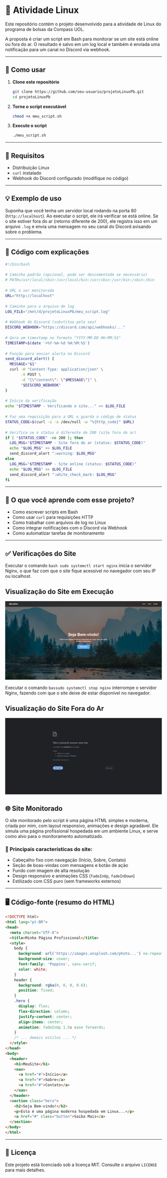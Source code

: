 # 🐧 Atividade Linux

Este repositório contém o projeto desenvolvido para a atividade de Linux do programa de bolsas da Compass UOL.

A proposta é criar um script em Bash para monitorar se um site está online ou fora do ar. O resultado é salvo em um log local e também é enviada uma notificação para um canal no Discord via webhook.

---

## 🚀 Como usar

1. **Clone este repositório**
   ```bash
   git clone https://github.com/seu-usuario/projetoLinuxPb.git
   cd projetoLinuxPb
   ```

2. **Torne o script executável**
   ```bash
   chmod +x meu_script.sh
   ```

3. **Execute o script**
   ```bash
   ./meu_script.sh
   ```

---

## 📌 Requisitos

- Distribuição Linux
- `curl` instalado
- Webhook do Discord configurado (modifique no código)

---

## 💡 Exemplo de uso

Suponha que você tenha um servidor local rodando na porta 80 (`http://localhost`). Ao executar o script, ele irá verificar se está online. Se o site estiver fora do ar (retorno diferente de 200), ele registra isso em um arquivo `.log` e envia uma mensagem no seu canal do Discord avisando sobre o problema.

---

## 📄 Código com explicações

```bash
#!/bin/bash

# Caminho padrão (opcional, pode ser descomentado se necessário)
# PATH=/usr/local/sbin:/usr/local/bin:/usr/sbin:/usr/bin:/sbin:/bin

# URL a ser monitorada
URL="http://localhost"

# Caminho para o arquivo de log
LOG_FILE="/mnt/d/projetoLinuxPb/meu_script.log"

# Webhook do Discord (substitua pelo seu)
DISCORD_WEBHOOK="https://discord.com/api/webhooks/..."

# Gera um timestamp no formato "YYYY-MM-DD HH:MM:SS"
TIMESTAMP=$(date '+%Y-%m-%d %H:%M:%S')

# Função para enviar alerta no Discord
send_discord_alert() {
  MESSAGE="$1"
  curl -H "Content-Type: application/json" \
       -X POST \
       -d "{\"content\": \"$MESSAGE\"}" \
       "$DISCORD_WEBHOOK"
}

# Início da verificação
echo "$TIMESTAMP - Verificando o site..." >> $LOG_FILE

# Faz uma requisição para a URL e guarda o código de status
STATUS_CODE=$(curl -s -o /dev/null -w "%{http_code}" $URL)

# Verifica se o status é diferente de 200 (site fora do ar)
if [ "$STATUS_CODE" -ne 200 ]; then
  LOG_MSG="$TIMESTAMP - Site fora do ar (status: $STATUS_CODE)"
  echo "$LOG_MSG" >> $LOG_FILE
  send_discord_alert ":warning: $LOG_MSG"
else
  LOG_MSG="$TIMESTAMP - Site online (status: $STATUS_CODE)"
  echo "$LOG_MSG" >> $LOG_FILE
  send_discord_alert ":white_check_mark: $LOG_MSG"
fi
```

---

## 🧠 O que você aprende com esse projeto?

- Como escrever scripts em Bash
- Como usar `curl` para requisições HTTP
- Como trabalhar com arquivos de log no Linux
- Como integrar notificações com o Discord via Webhook
- Como automatizar tarefas de monitoramento

---

## ✅ Verificações do Site

Executar o comando ```bash sudo systemctl start nginx``` inicia o servidor Nginx, o que faz com que o site fique acessível no navegador com seu IP ou localhost.

## Visualização do Site em Execução

![Tela inicial do site](imagens/siteon.jpg)

Executar o comando ```bassudo systemctl stop nginx``` interrompe o servidor Nginx, fazendo com que o site deixe de estar disponível no navegador.

## Visualização do Site Fora do Ar

![Tela fora do ar](imagens/siteoff.jpg)

## 🌐 Site Monitorado

O site monitorado pelo script é uma página HTML simples e moderna, criada por mim, com layout responsivo, animações e design agradável. Ele simula uma página profissional hospedada em um ambiente Linux, e serve como alvo para o monitoramento automatizado.

### 🔎 Principais características do site:

- Cabeçalho fixo com navegação (Início, Sobre, Contato)
- Seção de boas-vindas com mensagens e botão de ação
- Fundo com imagem de alta resolução
- Design responsivo e animações CSS (`fadeInUp`, `fadeInDown`)
- Estilizado com CSS puro (sem frameworks externos)

---

## 🖥️ Código-fonte (resumo do HTML)

```html
<!DOCTYPE html>
<html lang="pt-BR">
<head>
  <meta charset="UTF-8">
  <title>Minha Página Profissional</title>
  <style>
    body {
      background: url('https://images.unsplash.com/photo...') no-repeat center center;
      background-size: cover;
      font-family: 'Poppins', sans-serif;
      color: white;
    }
    header {
      background: rgba(0, 0, 0, 0.6);
      position: fixed;
    }
    .hero {
      display: flex;
      flex-direction: column;
      justify-content: center;
      align-items: center;
      animation: fadeInUp 1.5s ease forwards;
    }
    /* ... demais estilos ... */
  </style>
</head>
<body>
  <header>
    <h1>MeuSite</h1>
    <nav>
      <a href="#">Início</a>
      <a href="#">Sobre</a>
      <a href="#">Contato</a>
    </nav>
  </header>
  <section class="hero">
    <h2>Seja Bem-vindo!</h2>
    <p>Esta é uma página moderna hospedada em Linux...</p>
    <a href="#" class="button">Saiba Mais</a>
  </section>
</body>
</html>
```

---

## 📄 Licença

Este projeto está licenciado sob a licença MIT. Consulte o arquivo `LICENSE` para mais detalhes.
